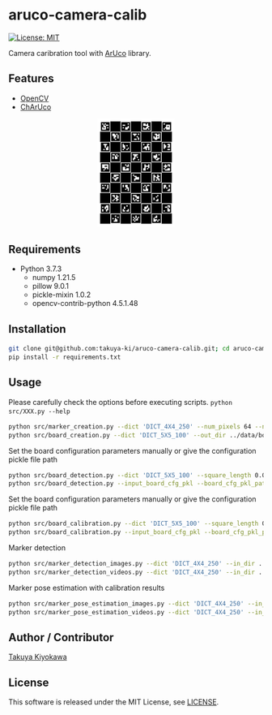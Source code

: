 # aruco-camera-calib

[![License: MIT](https://img.shields.io/badge/License-MIT-yellow.svg)](https://opensource.org/licenses/MIT)

Camera caribration tool with [ArUco](https://www.uco.es/investiga/grupos/ava/node/26) library.

## Features

- [OpenCV](https://opencv.org/)
- [ChArUco](https://docs.opencv.org/4.5.1/df/d4a/tutorial_charuco_detection.html)

<div align="center">
    <img src="data/board/sample_board.png", width="30%">
</div>

## Requirements

- Python 3.7.3
  - numpy 1.21.5
  - pillow 9.0.1
  - pickle-mixin 1.0.2
  - opencv-contrib-python 4.5.1.48

## Installation
```bash
git clone git@github.com:takuya-ki/aruco-camera-calib.git; cd aruco-camera-calib
pip install -r requirements.txt
```

## Usage
Please carefully check the options before executing scripts. `python src/XXX.py --help`
```bash
python src/marker_creation.py --dict 'DICT_4X4_250' --num_pixels 64 --num_markers 5 --out_dir ../data/markers/
python src/board_creation.py --dict 'DICT_5X5_100' --out_dir ../data/board --board_name sample_board --square_length 0.028 --marker_length 0.024 --h_margin 5 --v_margin 5 --save_pkl
```

Set the board configuration parameters manually or give the configuration pickle file path  
```bash
python src/board_detection.py --dict 'DICT_5X5_100' --square_length 0.028 --marker_length 0.024 --h_margin 5 --v_margin 5 --in_dir ../data/pictures/sample_board --camera_param ../data/result/camera_param.pkl 
python src/board_detection.py --input_board_cfg_pkl --board_cfg_pkl_path ../data/board/sample_board.pkl --in_dir ../data/pictures/sample_board --camera_param ../data/result/camera_param.pkl 
```

Set the board configuration parameters manually or give the configuration pickle file path  
```bash
python src/board_calibration.py --dict 'DICT_5X5_100' --square_length 0.028 --marker_length 0.024 --h_margin 5 --v_margin 5 --in_dir ../data/pictures/capture --out_dir ../data/result --is_print_calib_result --is_undistort
python src/board_calibration.py --input_board_cfg_pkl --board_cfg_pkl_path ../data/board/sample_board.pkl --in_dir ../data/pictures/capture --out_dir ../data/result --is_print_calib_result --is_undistort
```

Marker detection
```bash
python src/marker_detection_images.py --dict 'DICT_4X4_250' --in_dir ../data/pictures/sample_marker --out_dir ../data/pictures/sample_marker/result
python src/marker_detection_videos.py --dict 'DICT_4X4_250' --in_dir ../data/videos/sample_marker --out_dir ../data/videos/sample_marker/result
```

Marker pose estimation with calibration results
```bash
python src/marker_pose_estimation_images.py --dict 'DICT_4X4_250' --in_dir ../data/pictures/sample_marker --out_dir ../data/pictures/sample_marker/result --camera_param ../data/result/camera_param.pkl
python src/marker_pose_estimation_videos.py --dict 'DICT_4X4_250' --in_dir ../data/videos/sample_marker --out_dir ../data/videos/sample_marker/result --camera_param ../data/result/camera_param.pkl
```

## Author / Contributor

[Takuya Kiyokawa](https://takuya-ki.github.io/)

## License

This software is released under the MIT License, see [LICENSE](./LICENSE).
